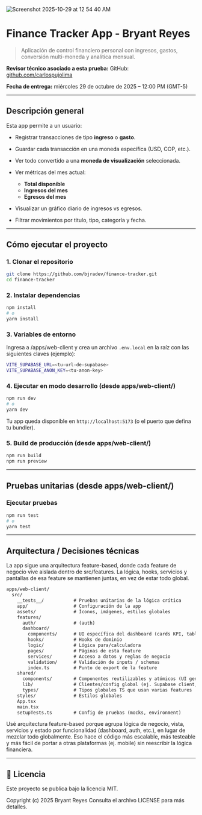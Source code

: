 ![Screenshot 2025-10-29 at 12 54 40 AM](https://github.com/user-attachments/assets/661b50de-63f9-4e38-b695-763db98ef5dc)

# Finance Tracker App - Bryant Reyes

> Aplicación de control financiero personal con ingresos, gastos, conversión multi-moneda y analítica mensual.

**Revisor técnico asociado a esta prueba:**
GitHub: [github.com/carlospujolima](https://github.com/carlospujolima)

**Fecha de entrega:** miércoles 29 de octubre de 2025 – 12:00 PM (GMT-5)

---

## Descripción general

Esta app permite a un usuario:

- Registrar transacciones de tipo **ingreso** o **gasto**.
- Guardar cada transacción en una moneda específica (USD, COP, etc.).
- Ver todo convertido a una **moneda de visualización** seleccionada.
- Ver métricas del mes actual:

  - **Total disponible**
  - **Ingresos del mes**
  - **Egresos del mes**

- Visualizar un gráfico diario de ingresos vs egresos.
- Filtrar movimientos por titulo, tipo, categoría y fecha.

---

## Cómo ejecutar el proyecto

### 1. Clonar el repositorio

```bash
git clone https://github.com/bjradev/finance-tracker.git
cd finance-tracker
```

### 2. Instalar dependencias

```bash
npm install
# o
yarn install
```

### 3. Variables de entorno

Ingresa a /apps/web-client y crea un archivo `.env.local` en la raíz con las siguientes claves (ejemplo):

```bash
VITE_SUPABASE_URL=<tu-url-de-supabase>
VITE_SUPABASE_ANON_KEY=<tu-anon-key>
```

### 4. Ejecutar en modo desarrollo (desde apps/web-client/)

```bash
npm run dev
# o
yarn dev
```

Tu app queda disponible en `http://localhost:5173` (o el puerto que defina tu bundler).

### 5. Build de producción (desde apps/web-client/)

```bash
npm run build
npm run preview
```

---

## Pruebas unitarias (desde apps/web-client/)

### Ejecutar pruebas

```bash
npm run test
# o
yarn test
```

---

## Arquitectura / Decisiones técnicas

La app sigue una arquitectura feature-based, donde cada feature de negocio vive aislada dentro de src/features. La lógica, hooks, servicios y pantallas de esa feature se mantienen juntas, en vez de estar todo global.

```txt
apps/web-client/
  src/
    __tests__/           # Pruebas unitarias de la lógica crítica
    app/                 # Configuración de la app
    assets/              # Íconos, imágenes, estilos globales
    features/
      auth/              # (auth)
      dashboard/
        components/      # UI específica del dashboard (cards KPI, tabla, chart)
        hooks/           # Hooks de dominio
        logic/           # Lógica pura/calculadora
        pages/           # Páginas de esta feature
        services/        # Acceso a datos y reglas de negocio
        validation/      # Validación de inputs / schemas
        index.ts         # Punto de export de la feature
    shared/
      components/        # Componentes reutilizables y atómicos (UI genérica)
      lib/               # Clientes/config global (ej. Supabase client, helpers comunes)
      types/             # Tipos globales TS que usan varias features
    styles/              # Estilos globales
    App.tsx
    main.tsx
    setupTests.ts        # Config de pruebas (mocks, environment)
```

Usé arquitectura feature-based porque agrupa lógica de negocio, vista, servicios y estado por funcionalidad (dashboard, auth, etc.), en lugar de mezclar todo globalmente. Eso hace el código más escalable, más testeable y más fácil de portar a otras plataformas (ej. mobile) sin reescribir la lógica financiera.

---

## 📄 Licencia

Este proyecto se publica bajo la licencia MIT.

Copyright (c) 2025 Bryant Reyes
Consulta el archivo LICENSE para más detalles.
